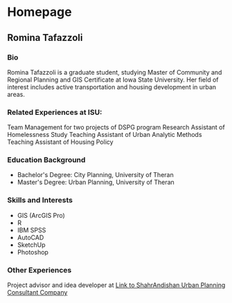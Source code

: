 # Homepage

## **Romina Tafazzoli**

### **Bio**

Romina Tafazzoli is a graduate student, studying Master of Community and Regional Planning and GIS Certificate at Iowa State University. Her field of interest includes active transportation and housing development in urban areas.

### **Related Experiences at ISU:**
Team Management for two projects of DSPG program
Research Assistant of Homelessness Study
Teaching Assistant of Urban Analytic Methods
Teaching Assistant of Housing Policy

### **Education Background**
- Bachelor's Degree: City Planning, University of Theran
- Master's Degree: Urban Planning, University of Theran

### **Skills and Interests**
- GIS (ArcGIS Pro)
- R
- IBM SPSS
- AutoCAD
- SketchUp
- Photoshop
### **Other Experiences**
Project advisor and idea developer at [Link to ShahrAndishan Urban Planning Consultant Company](https://shahrandishan.ir/)
